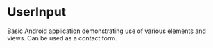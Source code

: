 # UserInput
Basic Android application demonstrating use of various elements and views. Can be used as a contact form.
